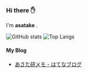 ### Hi there ✋

I'm **asatake** .

![GitHub stats](https://github-readme-stats.vercel.app/api?username=asatake&show_icons=true&count_private=true&theme=dracula)
![Top Langs](https://github-readme-stats.vercel.app/api/top-langs/?username=asatake&layout=compact&show_icons=true&langs_count=6&theme=dracula)

#### My Blog
- [あさた研メモ - はてなブログ](https://asataken.hatenablog.com/)
